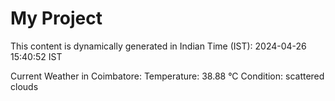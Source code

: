 # My Project

This content is dynamically generated in Indian Time (IST): 2024-04-26 15:40:52 IST


Current Weather in Coimbatore:
Temperature: 38.88 °C
Condition: scattered clouds
